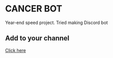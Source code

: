 # CANCER BOT
Year-end speed project. Tried making Discord bot
## Add to your channel
[Click here](https://discordapp.com/api/oauth2/authorize?client_id=661510342052020246&permissions=206912&scope=bot)
